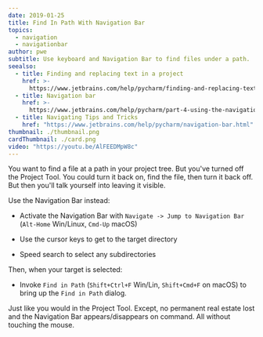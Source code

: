 ```yaml
---
date: 2019-01-25
title: Find In Path With Navigation Bar
topics:
  - navigation
  - navigationbar
author: pwe
subtitle: Use keyboard and Navigation Bar to find files under a path.
seealso:
  - title: Finding and replacing text in a project
    href: >-
      https://www.jetbrains.com/help/pycharm/finding-and-replacing-text-in-project.html
  - title: Navigation bar
    href: >-
      https://www.jetbrains.com/help/pycharm/part-4-using-the-navigation-bar.html
  - title: Navigating Tips and Tricks
    href: "https://www.jetbrains.com/help/pycharm/navigation-bar.html"
thumbnail: ./thumbnail.png
cardThumbnail: ./card.png
video: "https://youtu.be/AlFEEDMpW8c"
---
```


You want to find a file at a path in your project tree. But you've turned
off the Project Tool. You could turn it back on, find the file, then
turn it back off. But then you'll talk yourself into leaving it visible.

Use the Navigation Bar instead:

- Activate the Navigation Bar with
  `Navigate -> Jump to Navigation Bar` (`Alt-Home` Win/Linux,
  `Cmd-Up` macOS)

- Use the cursor keys to get to the target directory

- Speed search to select any subdirectories

Then, when your target is selected:

- Invoke `Find in Path` (`Shift+Ctrl+F` Win/Lin, `Shift+Cmd+F` on macOS)
  to bring up the `Find in Path` dialog.

Just like you would in the Project Tool. Except, no permanent real estate
lost and the Navigation Bar appears/disappears on command. All without
touching the mouse.
